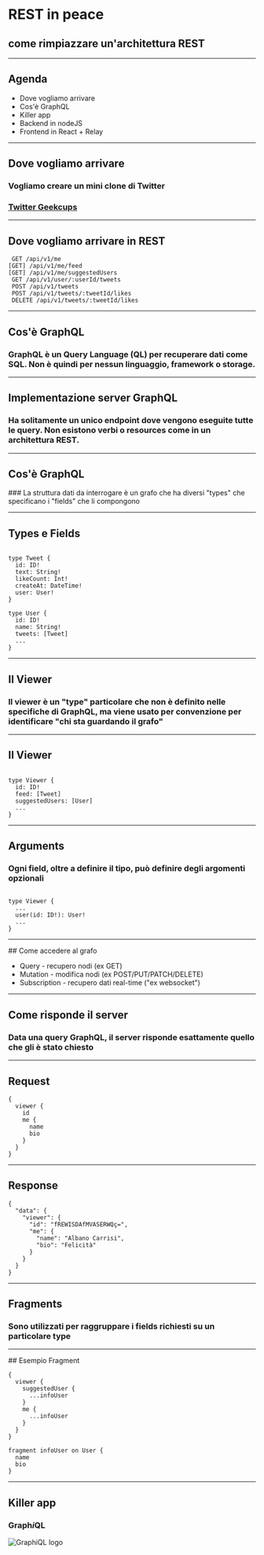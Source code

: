 # REST in peace
## come rimpiazzare un'architettura REST

---

## Agenda

* Dove vogliamo arrivare
* Cos'è GraphQL
* Killer app
* Backend in nodeJS
* Frontend in React + Relay

---

## Dove vogliamo arrivare

### Vogliamo creare un mini clone di Twitter

### [Twitter Geekcups](http://twitter.geekcups.com)

---

## Dove vogliamo arrivare in REST

```
 GET /api/v1/me
[GET] /api/v1/me/feed
[GET] /api/v1/me/suggestedUsers
 GET /api/v1/user/:userId/tweets
 POST /api/v1/tweets
 POST /api/v1/tweets/:tweetId/likes
 DELETE /api/v1/tweets/:tweetId/likes
```

---

## Cos'è GraphQL

### GraphQL è un Query Language (QL) per recuperare dati come SQL. Non è quindi per nessun linguaggio, framework o storage.

---

## Implementazione server GraphQL

### Ha solitamente un unico endpoint dove vengono eseguite tutte le query. Non esistono verbi o resources come in un architettura REST.

---

## Cos'è GraphQL

### La struttura dati da interrogare è un grafo che ha diversi "types" che specificano i "fields" che li compongono

---

## Types e Fields

```

type Tweet {
  id: ID!
  text: String!
  likeCount: Int!
  createAt: DateTime!
  user: User!
}

type User {
  id: ID!
  name: String!
  tweets: [Tweet]
  ...
}

```

---

## Il Viewer

### Il viewer è un "type" particolare che non è definito nelle specifiche di GraphQL, ma viene usato per convenzione per identificare "chi sta guardando il grafo"

---

## Il Viewer

```

type Viewer {
  id: ID!
  feed: [Tweet]
  suggestedUsers: [User]
  ...
}

```

---

## Arguments

### Ogni field, oltre a definire il tipo, può definire degli argomenti opzionali

```

type Viewer {
  ...
  user(id: ID!): User!
  ...
}

```

---

## Come accedere al grafo

* Query - recupero nodi (ex GET)
* Mutation - modifica nodi (ex POST/PUT/PATCH/DELETE)
* Subscription - recupero dati real-time ("ex websocket")

---

## Come risponde il server

### Data una query GraphQL, il server risponde esattamente quello che gli è stato chiesto

---

## Request
```
{
  viewer {
    id
    me {
      name
      bio
    }
  }
}
```

---

## Response
```
{
  "data": {
    "viewer": {
      "id": "fREWISDAfMVASERWQç=",
      "me": {
        "name": "Albano Carrisi",
        "bio": "Felicità"
      }
    }
  }
}

```
---

## Fragments

### Sono utilizzati per raggruppare i fields richiesti su un particolare type

---

## Esempio Fragment
```
{
  viewer {
    suggestedUser {
      ...infoUser
    }
    me {
      ...infoUser
    }
  }
}

fragment infoUser on User {
  name
  bio
}
```

---

## Killer app

### Graph*i*QL
![GraphiQL logo](https://avatars2.githubusercontent.com/u/12972006?v=4&s=400)
